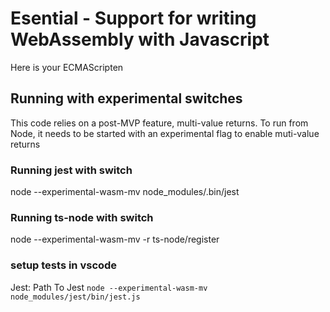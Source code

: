 # Esential - Support for writing WebAssembly with Javascript

Here is your ECMAScripten

## Running with experimental switches

This code relies on a post-MVP feature, multi-value returns. To run from Node, it needs to be started with an experimental flag to enable muti-value returns

### Running jest with switch
node --experimental-wasm-mv node_modules/.bin/jest

### Running ts-node with switch
node --experimental-wasm-mv -r ts-node/register

### setup tests in vscode
Jest: Path To Jest
`node --experimental-wasm-mv node_modules/jest/bin/jest.js`

